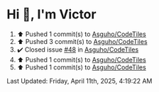 <h1>Hi 👋, I'm Victor </h1>

<!--RECENT_ACTIVITY:start-->
1. ⬆️ Pushed 1 commit(s) to [Asguho/CodeTiles](https://github.com/Asguho/CodeTiles)<br>
2. ⬆️ Pushed 3 commit(s) to [Asguho/CodeTiles](https://github.com/Asguho/CodeTiles)<br>
3. ✔️ Closed issue [#48](https://github.com/Asguho/CodeTiles/issues/48) in [Asguho/CodeTiles](https://github.com/Asguho/CodeTiles)<br>
4. ⬆️ Pushed 1 commit(s) to [Asguho/CodeTiles](https://github.com/Asguho/CodeTiles)<br>
5. ⬆️ Pushed 1 commit(s) to [Asguho/CodeTiles](https://github.com/Asguho/CodeTiles)<br>
<!--RECENT_ACTIVITY:end-->

<!--RECENT_ACTIVITY:last_update-->
Last Updated: Friday, April 11th, 2025, 4:19:22 AM
<!--RECENT_ACTIVITY:last_update_end-->
